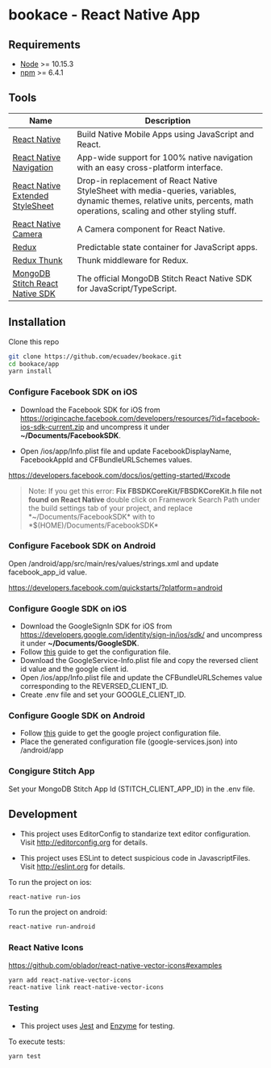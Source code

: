 # bookace - React Native App

## Requirements

- [Node](https://nodejs.org/) >= 10.15.3
- [npm](https://npmjs.com) >= 6.4.1

## Tools

| Name                                                                                             | Description                                                                                                                                                               |
| ------------------------------------------------------------------------------------------------ | ------------------------------------------------------------------------------------------------------------------------------------------------------------------------- |
| [React Native](https://facebook.github.io/react-native/)                                         | Build Native Mobile Apps using JavaScript and React.                                                                                                                      |
| [React Native Navigation](https://github.com/wix/react-native-navigation)                        | App-wide support for 100% native navigation with an easy cross-platform interface.                                                                                        |
| [React Native Extended StyleSheet](https://github.com/vitalets/react-native-extended-stylesheet) | Drop-in replacement of React Native StyleSheet with media-queries, variables, dynamic themes, relative units, percents, math operations, scaling and other styling stuff. |
| [React Native Camera](https://github.com/react-native-community/react-native-camera)             | A Camera component for React Native.                                                                                                                                      |
| [Redux](https://redux.js.org/)                                                                   | Predictable state container for JavaScript apps.                                                                                                                          |
| [Redux Thunk](https://github.com/wix/react-native-navigation)                                    | Thunk middleware for Redux.                                                                                                                                               |
| [MongoDB Stitch React Native SDK](https://www.npmjs.com/package/mongodb-stitch-react-native-sdk) | The official MongoDB Stitch React Native SDK for JavaScript/TypeScript.                                                                                                   |

## Installation

Clone this repo

```sh
git clone https://github.com/ecuadev/bookace.git
cd bookace/app
yarn install
```

### Configure Facebook SDK on iOS

- Download the Facebook SDK for iOS from https://origincache.facebook.com/developers/resources/?id=facebook-ios-sdk-current.zip and uncompress it under **~/Documents/FacebookSDK**.

- Open /ios/app/Info.plist file and update FacebookDisplayName, FacebookAppId and CFBundleURLSchemes values.

<https://developers.facebook.com/docs/ios/getting-started/#xcode>

> Note: If you get this error: **Fix FBSDKCoreKit/FBSDKCoreKit.h file not found on React Native** double click on Framework Search Path under the build settings tab of your project, and replace \*~/Documents/FacebookSDK\* with to \*\$(HOME)/Documents/FacebookSDK\*

### Configure Facebook SDK on Android

Open /android/app/src/main/res/values/strings.xml and update facebook_app_id value.

https://developers.facebook.com/quickstarts/?platform=android

### Configure Google SDK on iOS

- Download the GoogleSignIn SDK for iOS from https://developers.google.com/identity/sign-in/ios/sdk/ and uncompress it under **~/Documents/GoogleSDK**.
- Follow [this](https://github.com/react-native-community/react-native-google-signin/blob/master/docs/get-config-file.md) guide to get the configuration file.
- Download the GoogleService-Info.plist file and copy the reversed client id value and the google client id.
- Open /ios/app/Info.plist file and update the CFBundleURLSchemes value corresponding to the REVERSED_CLIENT_ID.
- Create .env file and set your GOOGLE_CLIENT_ID.

### Configure Google SDK on Android

- Follow [this](https://github.com/react-native-community/react-native-google-signin/blob/924b152f2f8c76ec2fd24c268edfdfc4b0fb346e/docs/get-config-file.md) guide to get the google project configuration file.
- Place the generated configuration file (google-services.json) into /android/app

### Congigure Stitch App

Set your MongoDB Stitch App Id (STITCH_CLIENT_APP_ID) in the .env file.

## Development

- This project uses EditorConfig to standarize text editor configuration.
  Visit http://editorconfig.org for details.

- This project uses ESLint to detect suspicious code in JavascriptFiles.
  Visit http://eslint.org for details.

To run the project on ios:

```sh
react-native run-ios
```

To run the project on android:

```sh
react-native run-android
```

### React Native Icons

<https://github.com/oblador/react-native-vector-icons#examples>

```sh
yarn add react-native-vector-icons
react-native link react-native-vector-icons
```

### Testing

- This project uses [Jest](https://jestjs.io/) and [Enzyme](https://airbnb.io/enzyme/) for testing.

To execute tests:

```bash
yarn test
```
